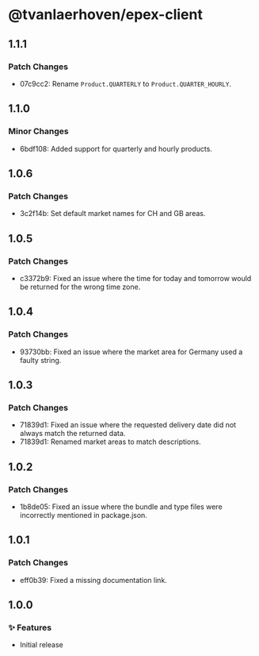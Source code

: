 # @tvanlaerhoven/epex-client

## 1.1.1

### Patch Changes

- 07c9cc2: Rename `Product.QUARTERLY` to `Product.QUARTER_HOURLY`.

## 1.1.0

### Minor Changes

- 6bdf108: Added support for quarterly and hourly products.

## 1.0.6

### Patch Changes

- 3c2f14b: Set default market names for CH and GB areas.

## 1.0.5

### Patch Changes

- c3372b9: Fixed an issue where the time for today and tomorrow would be returned for the wrong time zone.

## 1.0.4

### Patch Changes

- 93730bb: Fixed an issue where the market area for Germany used a faulty string.

## 1.0.3

### Patch Changes

- 71839d1: Fixed an issue where the requested delivery date did not always match the returned data.
- 71839d1: Renamed market areas to match descriptions.

## 1.0.2

### Patch Changes

- 1b8de05: Fixed an issue where the bundle and type files were incorrectly mentioned in package.json.

## 1.0.1

### Patch Changes

- eff0b39: Fixed a missing documentation link.

## 1.0.0

### ✨ Features

- Initial release
